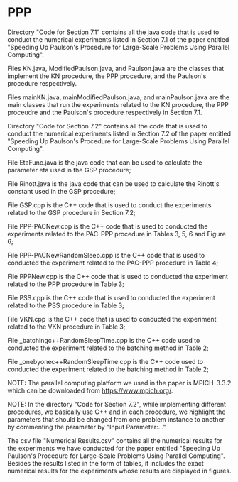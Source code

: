 # PPP




Directory "Code for Section 7.1" contains all the java code that is used to conduct the numerical experiments listed in Section 7.1 of the paper entitled "Speeding Up Paulson's Procedure for Large-Scale Problems Using Parallel Computing". 

Files KN.java, ModifiedPaulson.java, and Paulson.java are the classes that implement the KN procedure, the PPP procedure, and the Paulson's procedure respectively.

Files mainKN.java, mainModifiedPaulson.java, and mainPaulson.java are the main classes that run the experiments related to the KN procedure, the PPP proceudre and the Paulson's procedure respectively in Section 7.1.

Directory "Code for Section 7.2" contains all the code that is used to conduct the numerical experiments listed in Section 7.2 of the paper entitled "Speeding Up Paulson's Procedure for Large-Scale Problems Using Parallel Computing".
  
  File EtaFunc.java is the java code that can be used to calculate the parameter eta used in the GSP procedure;
  
  File Rinott.java is the java code that can be used to calculate the Rinott's constant used in the GSP procedure;
  
  File GSP.cpp is the C++ code that is used to conduct the experiments related to the GSP procedure in Section 7.2;
  
  File PPP-PACNew.cpp is the C++ code that is used to conducted the experiments related to the PAC-PPP procedure in Tables 3, 5, 6 and Figure 6;
  
  File PPP-PACNewRandomSleep.cpp is the C++ code that is used to conducted the experiment related to the PAC-PPP procedure in Table 4;
  
  File PPPNew.cpp is the C++ code that is used to conducted the experiment related to the PPP procedure in Table 3;
  
  File PSS.cpp is the C++ code that is used to conducted the experiment related to the PSS procedure in Table 3;
  
  File VKN.cpp is the C++ code that is used to conducted the experiment related to the VKN procedure in Table 3;
  
  File \_batchingc++RandomSleepTime.cpp is the C++ code used to conducted the experiment related to the batching method in Table 2;
  
  File \_onebyonec++RandomSleepTime.cpp is the C++ code used to conducted the experiment related to the batching method in Table 2;
  
 
NOTE: The parallel computing platform we used in the paper is MPICH-3.3.2 which can be downloaded from https://www.mpich.org/.

NOTE: In the directory "Code for Section 7.2", while implementing different procedures, we basically use C++ and in each procedure, we highlight the parameters that should be changed from one problem instance to another by commenting the parameter by "Input Parameter:..."


The csv file "Numerical Results.csv" contains all the numerical results for the experiments we have conducted for the paper entitled "Speeding Up Paulson's Procedure for Large-Scale Problems Using Parallel Computing". Besides the results listed in the form of tables, it includes the exact numerical results for the experiments whose results are displayed in figures.

